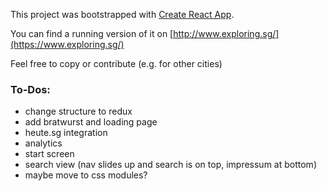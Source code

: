 This project was bootstrapped with [Create React App](https://github.com/facebookincubator/create-react-app).

You can find a running version of it on [http://www.exploring.sg/](https://www.exploring.sg/)

Feel free to copy or contribute (e.g. for other cities)

### To-Dos:
- change structure to redux
- add bratwurst and loading page
- heute.sg integration
- analytics
- start screen
- search view (nav slides up and search is on top, impressum at bottom)
- maybe move to css modules?